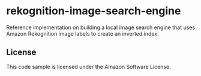 # rekognition-image-search-engine
Reference implementation on building a local image search engine that uses Amazon Rekognition image labels to create an inverted index.

## License
This code sample is licensed under the Amazon Software License.
